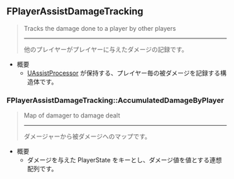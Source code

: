 ## FPlayerAssistDamageTracking

> Tracks the damage done to a player by other players
> 
> ----
> 他のプレイヤーがプレイヤーに与えたダメージの記録です。

* 概要
	* [UAssistProcessor] が保持する、プレイヤー毎の被ダメージを記録する構造体です。

### FPlayerAssistDamageTracking::AccumulatedDamageByPlayer

> Map of damager to damage dealt  
> 
> ----
> ダメージャーから被ダメージへのマップです。  

* 概要
	* ダメージを与えた PlayerState をキーとし、ダメージ値を値とする連想配列です。


<!--- ページ内のリンク --->

<!--- 自前の画像へのリンク --->

<!--- generated --->
[UAssistProcessor]: ../../Lyra/GameplayMessageProcessor/UAssistProcessor.md#uassistprocessor
